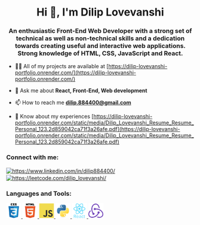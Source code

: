 <h1 align="center">Hi 👋, I'm Dilip Lovevanshi</h1>
<h3 align="center">An enthusiastic Front-End Web Developer with a strong set of technical as well as non-technical skills and a dedication towards creating useful and interactive web applications. Strong knowledge of HTML, CSS, JavaScript and React.</h3>

- 👨‍💻 All of my projects are available at [https://dilip-lovevanshi-portfolio.onrender.com/](https://dilip-lovevanshi-portfolio.onrender.com/)

- 💬 Ask me about **React, Front-End, Web development**

- 📫 How to reach me **dilip.884400@gmail.com**

- 📄 Know about my experiences [https://dilip-lovevanshi-portfolio.onrender.com/static/media/Dilip_Lovevanshi_Resume_Resume_Personal_123.2d859042ca71f3a26afe.pdf](https://dilip-lovevanshi-portfolio.onrender.com/static/media/Dilip_Lovevanshi_Resume_Resume_Personal_123.2d859042ca71f3a26afe.pdf)

<h3 align="left">Connect with me:</h3>
<p align="left">
<a href="https://linkedin.com/in/https://www.linkedin.com/in/dilip884400/" target="blank"><img align="center" src="https://raw.githubusercontent.com/rahuldkjain/github-profile-readme-generator/master/src/images/icons/Social/linked-in-alt.svg" alt="https://www.linkedin.com/in/dilip884400/" height="30" width="40" /></a>
<a href="https://www.leetcode.com/https://leetcode.com/dilip_lovevanshi/" target="blank"><img align="center" src="https://raw.githubusercontent.com/rahuldkjain/github-profile-readme-generator/master/src/images/icons/Social/leet-code.svg" alt="https://leetcode.com/dilip_lovevanshi/" height="30" width="40" /></a>
</p>

<h3 align="left">Languages and Tools:</h3>
<p align="left"> <a href="https://www.w3schools.com/css/" target="_blank" rel="noreferrer"> <img src="https://raw.githubusercontent.com/devicons/devicon/master/icons/css3/css3-original-wordmark.svg" alt="css3" width="40" height="40"/> </a> <a href="https://www.w3.org/html/" target="_blank" rel="noreferrer"> <img src="https://raw.githubusercontent.com/devicons/devicon/master/icons/html5/html5-original-wordmark.svg" alt="html5" width="40" height="40"/> </a> <a href="https://developer.mozilla.org/en-US/docs/Web/JavaScript" target="_blank" rel="noreferrer"> <img src="https://raw.githubusercontent.com/devicons/devicon/master/icons/javascript/javascript-original.svg" alt="javascript" width="40" height="40"/> </a> <a href="https://www.python.org" target="_blank" rel="noreferrer"> <img src="https://raw.githubusercontent.com/devicons/devicon/master/icons/python/python-original.svg" alt="python" width="40" height="40"/> </a> <a href="https://reactjs.org/" target="_blank" rel="noreferrer"> <img src="https://raw.githubusercontent.com/devicons/devicon/master/icons/react/react-original-wordmark.svg" alt="react" width="40" height="40"/> </a> <a href="https://redux.js.org" target="_blank" rel="noreferrer"> <img src="https://raw.githubusercontent.com/devicons/devicon/master/icons/redux/redux-original.svg" alt="redux" width="40" height="40"/> </a> </p>
